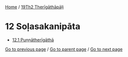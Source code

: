 
[Home](/) / [19Th2 Therīgāthāpāḷi](/tipitaka/19Th2.md)

# 12 Soḷasakanipāta

* [12.1 Puṇṇātherīgāthā](/tipitaka/19Th2/12/12.1.md)

[Go to previous page](/tipitaka/19Th2/11/11.1.md) / [Go to parent page](/tipitaka/19Th2/0.md) / [Go to next page](/tipitaka/19Th2/12/12.1.md)



